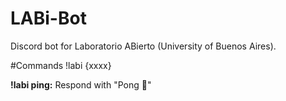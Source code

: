 # LABi-Bot
Discord bot for Laboratorio ABierto (University of Buenos Aires).

#Commands !labi {xxxx}

**!labi ping:** Respond with "Pong 🏓"
